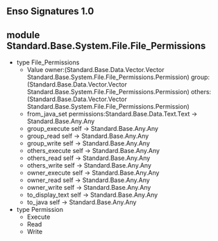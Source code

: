 ## Enso Signatures 1.0
## module Standard.Base.System.File.File_Permissions
- type File_Permissions
    - Value owner:(Standard.Base.Data.Vector.Vector Standard.Base.System.File.File_Permissions.Permission) group:(Standard.Base.Data.Vector.Vector Standard.Base.System.File.File_Permissions.Permission) others:(Standard.Base.Data.Vector.Vector Standard.Base.System.File.File_Permissions.Permission)
    - from_java_set permissions:Standard.Base.Data.Text.Text -> Standard.Base.Any.Any
    - group_execute self -> Standard.Base.Any.Any
    - group_read self -> Standard.Base.Any.Any
    - group_write self -> Standard.Base.Any.Any
    - others_execute self -> Standard.Base.Any.Any
    - others_read self -> Standard.Base.Any.Any
    - others_write self -> Standard.Base.Any.Any
    - owner_execute self -> Standard.Base.Any.Any
    - owner_read self -> Standard.Base.Any.Any
    - owner_write self -> Standard.Base.Any.Any
    - to_display_text self -> Standard.Base.Any.Any
    - to_java self -> Standard.Base.Any.Any
- type Permission
    - Execute
    - Read
    - Write
